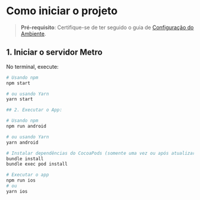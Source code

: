 

# Como iniciar o projeto

> **Pré-requisito**: Certifique-se de ter seguido o guia de [Configuração do Ambiente](https://reactnative.dev/docs/environment-setup).

## 1. Iniciar o servidor Metro

No terminal, execute:

```sh
# Usando npm
npm start

# ou usando Yarn
yarn start

## 2. Executar o App:

# Usando npm
npm run android

# ou usando Yarn
yarn android

# Instalar dependências do CocoaPods (somente uma vez ou após atualizar dependências nativas)
bundle install
bundle exec pod install

# Executar o app
npm run ios
# ou
yarn ios


 